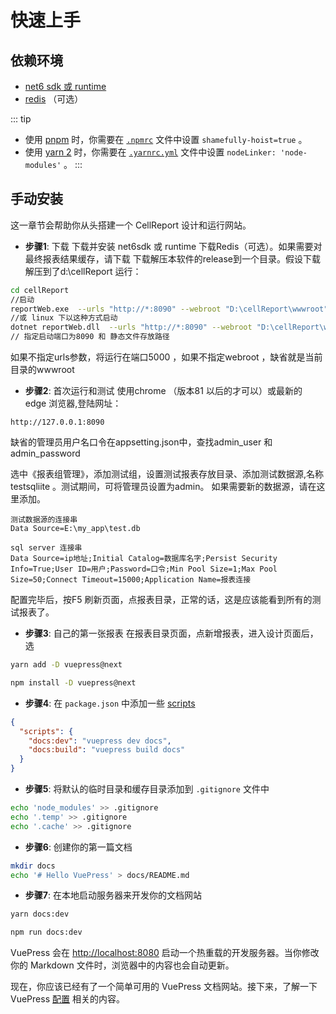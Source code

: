 # 快速上手

## 依赖环境

- [net6 sdk 或 runtime](https://nodejs.org/)
- [redis](https://classic.yarnpkg.com/zh-Hans/) （可选）

::: tip
- 使用 [pnpm](https://pnpm.io/zh/) 时，你需要在 [`.npmrc`](https://pnpm.io/zh/npmrc#shamefully-hoist) 文件中设置 `shamefully-hoist=true` 。
- 使用 [yarn 2](https://yarnpkg.com/) 时，你需要在 [`.yarnrc.yml`](https://yarnpkg.com/configuration/yarnrc#nodeLinker) 文件中设置 `nodeLinker: 'node-modules'` 。
:::

## 手动安装

这一章节会帮助你从头搭建一个 CellReport 设计和运行网站。

- **步骤1**: 下载
下载并安装 net6sdk 或 runtime 
下载Redis（可选）。如果需要对最终报表结果缓存，请下载
下载解压本软件的release到一个目录。假设下载解压到了d:\\cellReport
运行：
```bash
cd cellReport
//启动
reportWeb.exe  --urls "http://*:8090" --webroot "D:\cellReport\wwwroot"
//或 linux 下以这种方式启动
dotnet reportWeb.dll  --urls "http://*:8090" --webroot "D:\cellReport\wwwroot"
// 指定启动端口为8090 和 静态文件存放路径
```
如果不指定urls参数，将运行在端口5000 ，如果不指定webroot ，缺省就是当前目录的wwwroot

- **步骤2**: 首次运行和测试
使用chrome （版本81 以后的才可以）或最新的 edge 浏览器,登陆网址：
```
http://127.0.0.1:8090
```
缺省的管理员用户名口令在appsetting.json中，查找admin_user 和 admin_password

选中《报表组管理》，添加测试组，设置测试报表存放目录、添加测试数据源,名称testsqliite 。测试期间，可将管理员设置为admin。
如果需要新的数据源，请在这里添加。
```
测试数据源的连接串
Data Source=E:\my_app\test.db

sql server 连接串
Data Source=ip地址;Initial Catalog=数据库名字;Persist Security Info=True;User ID=用户;Password=口令;Min Pool Size=1;Max Pool Size=50;Connect Timeout=15000;Application Name=报表连接
```
配置完毕后，按F5 刷新页面，点报表目录，正常的话，这是应该能看到所有的测试报表了。

- **步骤3**: 自己的第一张报表
在报表目录页面，点新增报表，进入设计页面后，选
<CodeGroup>
  <CodeGroupItem title="YARN" active>

```bash
yarn add -D vuepress@next
```

  </CodeGroupItem>

  <CodeGroupItem title="NPM">

```bash
npm install -D vuepress@next
```

  </CodeGroupItem>
</CodeGroup>

- **步骤4**: 在 `package.json` 中添加一些 [scripts](https://classic.yarnpkg.com/zh-Hans/docs/package-json#toc-scripts)

```json
{
  "scripts": {
    "docs:dev": "vuepress dev docs",
    "docs:build": "vuepress build docs"
  }
}
```

- **步骤5**: 将默认的临时目录和缓存目录添加到 `.gitignore` 文件中

```bash
echo 'node_modules' >> .gitignore
echo '.temp' >> .gitignore
echo '.cache' >> .gitignore
```

- **步骤6**: 创建你的第一篇文档

```bash
mkdir docs
echo '# Hello VuePress' > docs/README.md
```

- **步骤7**: 在本地启动服务器来开发你的文档网站

<CodeGroup>
  <CodeGroupItem title="YARN" active>

```bash
yarn docs:dev
```

  </CodeGroupItem>

  <CodeGroupItem title="NPM">

```bash
npm run docs:dev
```

  </CodeGroupItem>
</CodeGroup>

  VuePress 会在 [http://localhost:8080](http://localhost:8080) 启动一个热重载的开发服务器。当你修改你的 Markdown 文件时，浏览器中的内容也会自动更新。

现在，你应该已经有了一个简单可用的 VuePress 文档网站。接下来，了解一下 VuePress [配置](./configuration.md) 相关的内容。